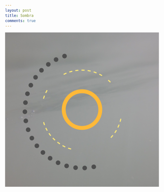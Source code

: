 ```yaml
---
layout: post
title: Sombra
comments: true
---
```


![Una foto debajo del agua con una mandala de varios colores.](/images/sombra.png)
